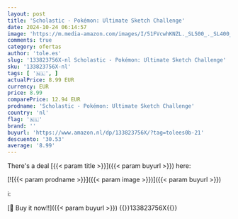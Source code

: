 ```yaml
---
layout: post
title: 'Scholastic - Pokémon: Ultimate Sketch Challenge'
date: 2024-10-24 06:14:57
image: 'https://m.media-amazon.com/images/I/51FVcwhKNZL._SL500_._SL400_.jpg'
comments: true
category: ofertas
author: 'tole.es'
slug: '133823756X-nl Scholastic - Pokémon: Ultimate Sketch Challenge'
sku: '133823756X-nl'
tags: [ '🇳🇱', ]
actualPrice: 8.99 EUR
currency: EUR
price: 8.99
comparePrice: 12.94 EUR
prodname: 'Scholastic - Pokémon: Ultimate Sketch Challenge'
country: 'nl'
flag: '🇳🇱'
brand: ''
buyurl: 'https://www.amazon.nl/dp/133823756X/?tag=tolees0b-21'
descuento: '30.53'
average: '8.99'
---
```


There's a deal [{{< param title >}}]({{< param buyurl >}})  here:

[![{{< param prodname >}}]({{< param image >}})]({{< param buyurl >}})

ℹ️:


[🛒 Buy it now!!]({{< param buyurl >}})
{{<world>}}133823756X{{</world>}}
